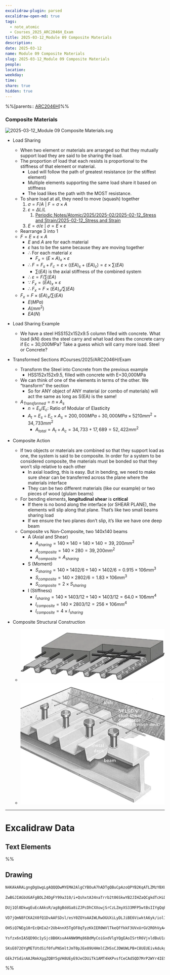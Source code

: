 ```yaml
---
excalidraw-plugin: parsed
excalidraw-open-md: true
tags:
  - note_atomic
  - Courses_2025_ARC2046H_Exam
title: 2025-03-12_Module 09 Composite Materials
description: 
date: 2025-03-12
name: Module 09 Composite Materials
slug: 2025-03-12_Module 09 Composite Materials
people: 
location: 
weekday: 
time: 
share: true
hidden: true
---
```

%%[parents:: [ARC2046H](/docs/Courses/2025/ARC2046H/ARC2046H-Structures_2.md)]%%
### Composite Materials

![2025-03-12_Module 09 Composite Materials.svg](Periodic%20Notes/Atomic/2025/2025-03-12_Module%2009%20Composite%20Materials/2025-03-12_Module%2009%20Composite%20Materials.svg)

- Load Sharing
	- When two element or materials are arranged so that they mutually support load they are said to be sharing the load.
	- The proportion of load that each resists is proportional to the stiffness of that element or material.
		- Load will follow the path of greatest resistance (or the stiffest element)
		- Multiple elements supporting the same load share it based on stiffness
		- The load likes the path with the MOST resistance.
	- To share load at all, they need to move (squash) together
		1. $\sigma=F/A$ | $F=\sigma \times A$
		2. $\varepsilon=\Delta L/L$
			1. [Periodic Notes/Atomic/2025/2025-02/2025-02-12_Stress and Strain/2025-02-12_Stress and Strain](/docs/Periodic%20Notes/Atomic/2025/2025-02/2025-02-12_Stress%20and%20Strain/index.md#^881997)
		3. $E=\sigma / \varepsilon$ | $\sigma=E \times \varepsilon$
	- Rearrange 3 into 1
	- $F=E \times \varepsilon \times A$
		- $E$ and $A$ are for each material
		- $\varepsilon$ has to be the same because they are moving together
		- $\therefore$ For each material $x$
			- $F_x=(E \times A)_x \times \varepsilon$
		- $\therefore$ $F=F_s + F_c=\varepsilon \times ((EA)_s + (EA)_c)=\varepsilon \times \sum(EA)$
			- $\sum(EA)$ is the axial stiffness of the combined system
		- $\therefore$ $\varepsilon=F/\sum(EA)$
		- $\because$ $F_x=(EA)_x \times \varepsilon$
		- $\therefore$ $F_x=F \times (EA)_x / \sum(EA)$
	- $F_x=F \times (EA)_x / \sum(EA)$
		- $E(MPa)$
		- $A(mm^2)$
		- $EA(N)$

- Load Sharing Example
	- We have a steel HSS152x152x9.5 column filled with concrete. What load (kN) does the steel carry and what load does the concrete carry if Ec = 30,000MPa? Take a guess which will carry more load. Steel or Concrete?

- Transformed Sections #Courses/2025/ARC2046H/Exam 
	- Transform the Steel into Concrete from the previous example
		- HSS152x152x9.5, filled with concrete with E=30,000MPa
	- We can think of one of the elements in terms of the other. We “transform” the section
		- So for ANY object of ANY material (or combo of materials) will act the same as long as S(EA) is the same!
	- $A_{Transformed}=n \times A_s$
		- $n=E_s/E_c$: Ratio of Modular of Elasticity
		- $A_t=E_s \div E_c \times A_s=200,000 MPa \div 30,000 MPa \times 5210 mm^2=34,733 mm^2$
			- $A_{total}=A_t + A_c=34,733+17,689=52,422 mm^2$

- Composite Action
	- If two objects or materials are combined so that they support load as one, the system is said to be composite.  In order for a system to be considered composite, the materials must be bonded so that they won’t slip relative to each other
		- In axial loading, this is easy. But in bending, we need to make sure shear can be transferred across the plane where the materials interface
		- They can be two different materials (like our example) or two pieces of wood (glulam beams)
	- For bending elements, **longitudinal shear** is **critical**
		- If there is no bond along the interface (or SHEAR PLANE), the elements will slip along that plane. That’s like two small beams sharing load
		- If we ensure the two planes don’t slip, it’s like we have one deep beam
	- Composite vs Non-Composite, two 140x140 beams
		- A (Axial and Shear)
			- $A_{sharing} = 140 \times 140 + 140 \times 140 = 39,200mm^2$
			- $A_{composite} = 140 \times 280 = 39,200mm^2$
			- $A_{composite} = A_{sharing}$
		- S (Moment)
			- $S_{sharing} = 140 \times 1402/6 + 140 \times 1402/6 = 0.915 \times 106mm^3$
			- $S_{composite} = 140 \times 2802/6 = 1.83 \times 106mm^3$
			- $S_{composite} = 2 \times S_{sharing}$
		- I (Stiffness)
			- $I_{sharing} = 140 \times 1403/12 + 140 \times 1403/12 = 64.0 \times 106mm^4$
			- $I_{composite} = 140 \times 2803/12 = 256 \times 106mm^4$
			- $I_{composite} = 4 \times I_{sharing}$

- Composite Structural Construction
	- ![640x232](/docs/Periodic%20Notes/Atomic/2025/2025-03/2025-03-12_Module%2009%20Composite%20Materials/Attachments/2025-03-12_Module%2009%20Composite%20Materials/image.webp)
	- ![355x298](/docs/Periodic%20Notes/Atomic/2025/2025-03/2025-03-12_Module%2009%20Composite%20Materials/Attachments/2025-03-12_Module%2009%20Composite%20Materials/image-1.webp)


---

# Excalidraw Data

## Text Elements
%%
## Drawing
```compressed-json
N4KAkARALgngDgUwgLgAQQQDwMYEMA2AlgCYBOuA7hADTgQBuCpAzoQPYB2KqATLZMzYBXUtiRoIACyhQ4zZAHoFAc0JRJQgEYA6bGwC2CgF7N6hbEcK4OCtptbErHALRY8RMpWdx8Q1TdIEfARcZgRmBShcZQUebQA2bQAOGjoghH0EDihmbgBtcDBQMBKIEm4IAHlneIBFSoBHAGsGgGEAVQaAKwARdopNAGZamDYYVJLIWEQK3FJSNip+Usxu

ZwBGJIAGbUGAFgBOLZ4DgFY99a310/i+QshxtA34naTrrb2t06SkwYB2JIHZaQCgkdTcHiDQYJA57H6nHinQZHW6nYFSBCEZTSbgHRJ/eJ7HhJHik+I3RHo6zKYLcLbo5hQBZNBCtNj4NikCoAYnWCD5fImpU0uGwTWUCyEHGIbI5XIkTOszDgcyyUCFkAAZoR8PgAMqwWkSQQeDUQRnMhAAdTBkghDKZbBZBpgRvQJvK6Ml2I44VyaHp9wgbBV2

DUj1Ql0DkwgEuEcAAksR/ag8gBddGa8iZJPcDhCXXowjSrCzLZmyXS33MFP5wtBsIIYgQqF7eLrSHrdGMFjsLhoE7dpisTgAOU4Ym4f2Rg1Jg3WQKDhGYPXSUCb3CZQgQ6M0wmlAFFgplsrWC/h0UI4MRcOvm2h1tO24N4Qdrnt0UQOE08+fP2wxQ3NBNQIMJ0TgNhixyfJ7jAApJhKaMEK2WCM1g+CEMhaF4lheFEWRLZUWBEo8W0AkiRJMkKVO

VD7jQmN8FCKA2X0fQ1DvAAFSDsl/esY0ZOYoAAIWLRwOGUXiLyDLJiBE6ViwktA6yk/iolIKAAEF5kWSQQnvVBlPRGStIWChdNwfSIDmUyzSCPcKCA1AQPwMJCgAX2WYpSnKCQDySABpehSEGABxAAtJIABUwogzUtmwABNVp6AS/yzWmcR0ECbAonE2l0VWJ4eC+bQjlhc59lOP4tnnO4YwjZxZwOGF2z+NseGuEkavRUFiHBNBBiubQeD2ac/n

OH5iQ7NEg10rEcQHIa2r2Ub4nnX5TgOF8qTyzKkIER0WVlTkeQFfkkF3UVxUrGV2ROhVyA4ZVVR4zMdX1Q1MvNdlPQbQ7rVte0/stF03W+00vWEH0/TpdEQ1FcNuCjdE4yvJMU3TTNswQXMlL/JcS0K9BcHWCt92Iaszz40pG309ZrjxS5ARmmMexHfteCSIdezHCdMuKl5TmOGquyXFc10crcdyDPcpWII8MjVKmVNKK8bzvJGnzWn4kj2QY1s/

Ysfzx6nIA5QD9Oc1ySjc8B6KsuA4ANW9Mq86BdMyCoiGxdVlgYQgEAoISrtR6VjvldBuU1aOY6FCBsBEQJsgTdd9ANS1w9O87BT9hP5jVFOMmDsVQ9uuUKkVJ6VST33CnjxOC9TgAxd7Qa+j1m1zhvk9T9OnQBvq7QHLv857jI++dT6Kg7uO85rwv9AAJShyRKdhuu58bjJKlDRGHy2JD69HqAF6bzgoCb3A2PwCMuY37uT+b8+9UIIx+cPzex/0

SKsE072OYgMETUtdSif0fuPNSmltJmT0pJEe89U4HmlCZHSsCJDWUWLPB+C8UEUEivAdukg5hwDjswbACxdQAA1uCEiSNoQi1V1jxBeNcIidcyEUPwAlGhj5kja0GjcQkhE6qQCMGwAw3AvKQHoAQbcSN3LwK3kvcma9jRENICQv2EoSAvzfhCQ+2jiAGgQCQtALNICGIALJsGIAgJBuBNDBEtqBaWpRDGZzQFIiAQl2SWVIMoEUAAKDqfxqC8Ef

GEkJYSdinAAJRmkXggZQBY5gVH8UEyE9JeCDUiTk1AMT4kKPvsfCeCAd5QD7MrP2WYr4IESSWUgClJHSQ4A4pxm5SDbnRNgIgpjUBS3RK0z2aABlBmEFAL8mUpZFNKHYLoCAcrMD1K0uA1jbH2McY5K2rjICigqYwSK4j8DNJjBlae6Qcp9jNAnRkBh8EzBNirM2AEWTOJcjss2TENKXIOUcyS7lwAeToNqYIKZgC2zckAA=
```
%%